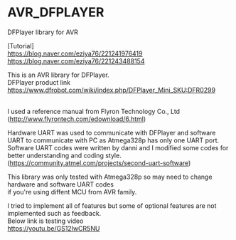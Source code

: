 # AVR_DFPLAYER
DFPlayer library for AVR<br>

[Tutorial]<br>
https://blog.naver.com/eziya76/221241976419<br>
https://blog.naver.com/eziya76/221243488154<br>

This is an AVR library for DFPlayer. <br>
DFPlayer product link<br>
https://www.dfrobot.com/wiki/index.php/DFPlayer_Mini_SKU:DFR0299<br><br>

I used a reference manual from Flyron Technology Co., Ltd<br>
(http://www.flyrontech.com/edownload/6.html)<br>

Hardware UART was used to communicate with DFPlayer and software UART to communicate with PC as Atmega328p has only one UART port. Software UART codes were written by danni and I modified some codes for better understanding and coding style.
(https://community.atmel.com/projects/second-uart-software)

This library was only tested with Atmega328p so may need to change hardware and software UART codes<br>
if you're using diffent MCU from AVR family.

I tried to implement all of features but some of optional features are not implemented such as feedback.<br> 
Below link is testing video<br>
https://youtu.be/GS12IwCR5NU
